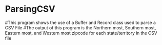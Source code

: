 # ParsingCSV

#This program shows the use of a Buffer and Record class used to parse a CSV File
#The output of this program is the Northern most, Southern most, Eastern most, and Western most zipcode for each state/territory in the CSV file
